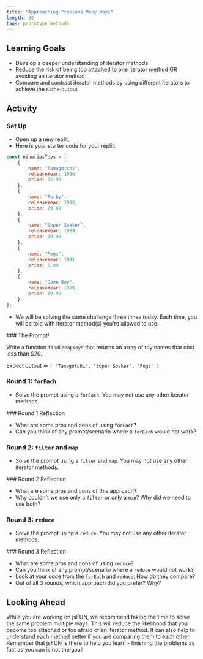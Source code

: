 ```yaml
---
title: "Approaching Problems Many Ways"
length: 60
tags: prototype methods
---
```


## Learning Goals
- Develop a deeper understanding of iterator methods
- Reduce the risk of being too attached to one iterator method OR avoiding an iterator method
- Compare and contrast iterator methods by using different iterators to achieve the same output

## Activity

### Set Up
- Open up a new replit.
- Here is your starter code for your replit:
```js
const ninetiesToys = [
    {
        name: "Tamagotchi",
        releaseYear: 1996,
        price: 15.99
    },
    {
        name: "Furby",
        releaseYear: 1998,
        price: 29.99
    },
    {
        name: "Super Soaker",
        releaseYear: 1989,
        price: 19.99
    },
    {
        name: "Pogs",
        releaseYear: 1991,
        price: 5.99
    },
    {
        name: "Game Boy",
        releaseYear: 1989,
        price: 89.99
    }
];
```
- We will be solving the same challenge three times today. Each time, you will be told with iterator method(s) you're allowed to use.

<section class="note">
### The Prompt!

Write a function `findCheapToys` that returns an array of toy names that cost less than $20.

Expect output => `[ 'Tamagotchi', 'Super Soaker', 'Pogs' ]`
</section>

### Round 1: `forEach`
- Solve the prompt using a `forEach`. You may not use any other iterator methods. 

<section class="call-to-action">
### Round 1 Reflection

- What are some pros and cons of using `forEach`?
- Can you think of any prompt/scenario where a `forEach` would not work?
</section>

### Round 2: `filter` and `map`
- Solve the prompt using a `filter` and `map`. You may not use any other iterator methods. 

<section class="call-to-action">
### Round 2 Reflection

- What are some pros and cons of this approach?
- Why couldn't we use only a `filter` or only a `map`? Why did we need to use both?
</section>

### Round 3: `reduce`
- Solve the prompt using a `reduce`. You may not use any other iterator methods. 

<section class="call-to-action">
### Round 3 Reflection

- What are some pros and cons of using `reduce`?
- Can you think of any prompt/scenario where a `reduce` would not work?
- Look at your code from the `forEach` and `reduce`. How do they compare?
- Out of all 3 rounds, which approach did you prefer? Why?
</section>

## Looking Ahead
While you are working on jsFUN, we recommend taking the time to solve the same problem multiple ways. This will reduce the likelihood that you become too attached or too afraid of an iterator method. It can also help to understand each method better if you are comparing them to each other. Remember that jsFUN is there to help you learn - finishing the problems as fast as you can is not the goal!